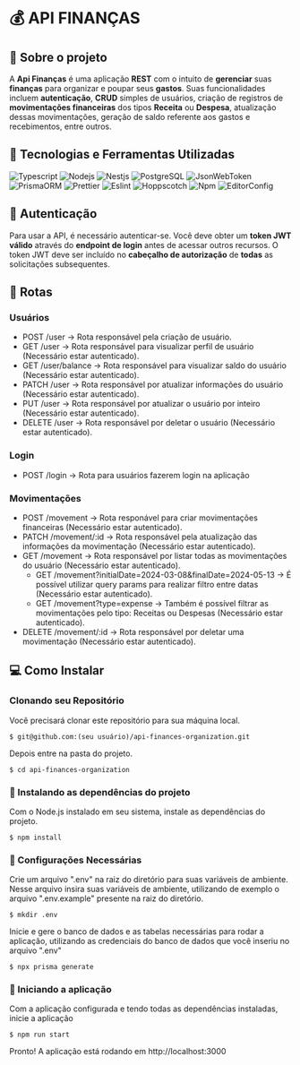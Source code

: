 # 💰 API FINANÇAS

## 🔎 Sobre o projeto

A **Api Finanças** é uma aplicação **REST** com o intuito de **gerenciar** suas **finanças** para organizar e poupar seus **gastos**. Suas funcionalidades incluem **autenticação**, **CRUD** simples de usuários, criação de registros de **movimentações financeiras** dos tipos **Receita** ou **Despesa**, atualização dessas movimentações, geração de saldo referente aos gastos e recebimentos, entre outros.

## 🔧 Tecnologias e Ferramentas Utilizadas

![Typescript](https://img.shields.io/badge/TypeScript-007ACC?style=for-the-badge&logo=typescript&logoColor=white)
![Nodejs](https://img.shields.io/badge/Node%20js-339933?style=for-the-badge&logo=nodedotjs&logoColor=white)
![Nestjs](https://img.shields.io/badge/nestjs-E0234E?style=for-the-badge&logo=nestjs&logoColor=white)
![PostgreSQL](https://img.shields.io/badge/PostgreSQL-316192?style=for-the-badge&logo=postgresql&logoColor=white)
![JsonWebToken](https://img.shields.io/badge/JWT-000000?style=for-the-badge&logo=JSON%20web%20tokens&logoColor=white)
![PrismaORM](https://img.shields.io/badge/Prisma-3982CE?style=for-the-badge&logo=Prisma&logoColor=white)
![Prettier](https://img.shields.io/badge/prettier-1A2C34?style=for-the-badge&logo=prettier&logoColor=F7BA3E)
![Eslint](https://img.shields.io/badge/eslint-3A33D1?style=for-the-badge&logo=eslint&logoColor=white)
![Hoppscotch](https://img.shields.io/badge/Hoppscotch-31C48D?style=for-the-badge&logo=hoppscotch&logoColor=white)
![Npm](https://img.shields.io/badge/npm-CB3837?style=for-the-badge&logo=npm&logoColor=white)
![EditorConfig](https://img.shields.io/badge/Editor%20Config-E0EFEF?style=for-the-badge&logo=editorconfig&logoColor=000)

## 🔏 Autenticação

Para usar a API, é necessário autenticar-se. Você deve obter um **token JWT válido** através do **endpoint de login** antes de acessar outros recursos. O token JWT deve ser incluído no **cabeçalho de autorização** de **todas** as solicitações subsequentes.

## 📜 Rotas

### Usuários

-   POST /user -> Rota responsável pela criação de usuário.
-   GET /user -> Rota responsável para visualizar perfil de usuário (Necessário estar autenticado).
-   GET /user/balance -> Rota responsável para visualizar saldo do usuário (Necessário estar autenticado).
-   PATCH /user -> Rota responsável por atualizar informações do usuário (Necessário estar autenticado).
-   PUT /user -> Rota responsável por atualizar o usuário por inteiro (Necessário estar autenticado).
-   DELETE /user -> Rota responsável por deletar o usuário (Necessário estar autenticado).

### Login

-   POST /login -> Rota para usuários fazerem login na aplicação

### Movimentações

-   POST /movement -> Rota responável para criar movimentações financeiras (Necessário estar autenticado).
-   PATCH /movement/:id -> Rota responsável pela atualização das informações da movimentação (Necessário estar autenticado).
-   GET /movement -> Rota responsável por listar todas as movimentações do usuário (Necessário estar autenticado).
    -   GET /movement?initialDate=2024-03-08&finalDate=2024-05-13 -> É possível utilizar query params para realizar filtro entre datas (Necessário estar autenticado).
    -   GET /movement?type=expense -> Também é possível filtrar as movimentações pelo tipo: Receitas ou Despesas (Necessário estar autenticado).
-   DELETE /movement/:id -> Rota responsável por deletar uma movimentação (Necessário estar autenticado).

## 💻 Como Instalar

### Clonando seu Repositório

Você precisará clonar este repositório para sua máquina local.

```
$ git@github.com:(seu usuário)/api-finances-organization.git
```

Depois entre na pasta do projeto.

```
$ cd api-finances-organization
```

### 📌 Instalando as dependências do projeto

Com o Node.js instalado em seu sistema, instale as dependências do projeto.

```
$ npm install
```

### 🛒 Configurações Necessárias

Crie um arquivo ".env" na raiz do diretório para suas variáveis de ambiente.
Nesse arquivo insira suas variáveis de ambiente, utilizando de exemplo o arquivo ".env.example" presente na raiz do diretório.

```
$ mkdir .env
```

Inicie e gere o banco de dados e as tabelas necessárias para rodar a aplicação, utilizando as credenciais do banco de dados que você inseriu no arquivo ".env"

```
$ npx prisma generate
```

### 🎯 Iniciando a aplicação

Com a aplicação configurada e tendo todas as dependências instaladas, inicie a aplicação

```
$ npm run start
```

Pronto! A aplicação está rodando em http://localhost:3000

